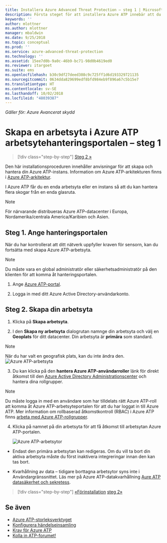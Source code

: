 ```yaml
---
title: Installera Azure Advanced Threat Protection – steg 1 | Microsoft Docs
description: Första steget för att installera Azure ATP innebär att du skapar instansen för din Azure ATP-distribution.
keywords: ''
author: mlottner
ms.author: mlottner
manager: mbaldwin
ms.date: 9/25/2018
ms.topic: conceptual
ms.prod: ''
ms.service: azure-advanced-threat-protection
ms.technology: ''
ms.assetid: 15ee7d0b-9a0c-46b9-bc71-98d0b4619ed0
ms.reviewer: itargoet
ms.suite: ems
ms.openlocfilehash: b30c9df27deed308c9c725ff1d6d193329721135
ms.sourcegitcommit: 0634dda829699edf8bfd984eb9f896a67c5b15e7
ms.translationtype: HT
ms.contentlocale: sv-SE
ms.lasthandoff: 10/02/2018
ms.locfileid: "48039387"
---
```

*Gäller för: Azure Avancerat skydd*


# <a name="creating-a-workspace-in-the-azure-atp-workspace-management-portal---step-1"></a>Skapa en arbetsyta i Azure ATP arbetsytehanteringsportalen – steg 1

> [!div class="step-by-step"]
> [Steg 2 »](install-atp-step2.md)

Den här installationsproceduren innehåller anvisningar för att skapa och hantera din Azure ATP-instans. Information om Azure ATP-arkitekturen finns i [Azure ATP-arkitektur](atp-architecture.md).

I Azure ATP får du en enda arbetsyta eller en instans så att du kan hantera flera skogar från en enda glasruta. 

> [!NOTE]
> För närvarande distribueras Azure ATP-datacenter i Europa, Nordamerika/centrala America/Karibien och Asien.

## <a name="step-1-enter-the-management-portal"></a>Steg 1. Ange hanteringsportalen

När du har kontrollerat att ditt nätverk uppfyller kraven för sensorn, kan du fortsätta med skapa Azure ATP-arbetsyta.

> [!NOTE]
>Du måste vara en global administratör eller säkerhetsadministratör på den klienten för att komma åt hanteringsportalen.


1.  Ange [Azure ATP-portal](https://portal.atp.azure.com).

2.  Logga in med ditt Azure Active Directory-användarkonto.

## <a name="step-2-create-your-workspace"></a>Steg 2. Skapa din arbetsyta

1. Klicka på **Skapa arbetsyta**.

2. I den **Skapa ny arbetsyta** dialogrutan namnge din arbetsyta och välj en **Geoplats** för ditt datacenter. Din arbetsyta är **primära** som standard. 
 > [!NOTE]
 > När du har valt en geografisk plats, kan du inte ändra den.
    ![Azure ATP-arbetsyta](media/create-workspace.png)

3. Du kan klicka på den **hantera Azure ATP-användarroller** länk för direkt åtkomst till den [Azure Active Directory Administrationscenter](https://docs.microsoft.com/azure/active-directory/active-directory-assign-admin-roles-azure-portal) och hantera dina rollgrupper.

 > [!NOTE]
 > Du måste logga in med en användare som har tilldelats rätt Azure ATP-roll att komma åt Azure ATP-arbetsyteportalen för att du har loggat in till Azure ATP. Mer information om rollbaserad åtkomstkontroll (RBAC) i Azure ATP finns [arbeta med Azure ATP-rollgrupper](atp-role-groups.md).

4. Klicka på namnet på din arbetsyta för att få åtkomst till arbetsytan Azure ATP-portalen.

    ![Azure ATP-arbetsytor](media/atp-workspaces.png)

- Endast den primära arbetsytan kan redigeras. Om du vill ta bort din aktiva arbetsyta måste du först inaktivera integreringar innan den kan tas bort.

- Kvarhållning av data – tidigare borttagna arbetsytor syns inte i Användargränssnittet. Läs mer på Azure ATP-datakvarhållning [Aure ATP datasäkerhet och sekretess](atp-privacy-compliance.md).


> [!div class="step-by-step"]
> [«Förinstallation](configure-port-mirroring.md)
> [steg 2»](install-atp-step2.md)


## <a name="see-also"></a>Se även
- [Azure ATP-storleksverktyget](http://aka.ms/aatpsizingtool)
- [Konfigurera händelseinsamling](configure-event-collection.md)
- [Krav för Azure ATP](atp-prerequisites.md)
- [Kolla in ATP-forumet!](https://aka.ms/azureatpcommunity)
